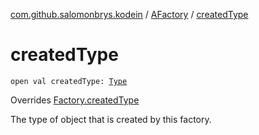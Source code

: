 [com.github.salomonbrys.kodein](../index.md) / [AFactory](index.md) / [createdType](.)

# createdType

`open val createdType: `[`Type`](http://docs.oracle.com/javase/6/docs/api/java/lang/reflect/Type.html)

Overrides [Factory.createdType](../-factory/created-type.md)

The type of object that is created by this factory.

